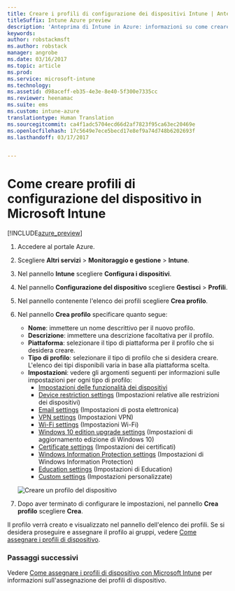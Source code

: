 ```yaml
---
title: Creare i profili di configurazione dei dispositivi Intune | Anteprima di Intune in Azure
titleSuffix: Intune Azure preview
description: 'Anteprima di Intune in Azure: informazioni su come creare i profili di configurazione dei dispositivi Intune.'
keywords: 
author: robstackmsft
ms.author: robstack
manager: angrobe
ms.date: 03/16/2017
ms.topic: article
ms.prod: 
ms.service: microsoft-intune
ms.technology: 
ms.assetid: d98aceff-eb35-4e3e-8e40-5f300e7335cc
ms.reviewer: heenamac
ms.suite: ems
ms.custom: intune-azure
translationtype: Human Translation
ms.sourcegitcommit: ca4f1adc5704ecd66d2af7823f95ca63ec20469e
ms.openlocfilehash: 17c5649e7ece5becd17e8ef9a74d748b6202693f
ms.lasthandoff: 03/17/2017


---
```


# <a name="how-to-create-device-configuration-profiles-in-microsoft-intune"></a>Come creare profili di configurazione del dispositivo in Microsoft Intune

[!INCLUDE[azure_preview](../includes/azure_preview.md)]


1. Accedere al portale Azure.
2. Scegliere **Altri servizi** > **Monitoraggio e gestione** > **Intune**.
3. Nel pannello **Intune** scegliere **Configura i dispositivi**.
2. Nel pannello **Configurazione del dispositivo** scegliere **Gestisci** > **Profili**.
2. Nel pannello contenente l'elenco dei profili scegliere **Crea profilo**.
3. Nel pannello **Crea profilo** specificare quanto segue:
    - **Nome**: immettere un nome descrittivo per il nuovo profilo.
    - **Descrizione**: immettere una descrizione facoltativa per il profilo.
    - **Piattaforma**: selezionare il tipo di piattaforma per il profilo che si desidera creare.
    - **Tipo di profilo**: selezionare il tipo di profilo che si desidera creare. L'elenco dei tipi disponibili varia in base alla piattaforma scelta.
    - **Impostazioni**: vedere gli argomenti seguenti per informazioni sulle impostazioni per ogni tipo di profilo:
        -  [Impostazioni delle funzionalità dei dispositivi](/intune-azure/configure-devices/how-to-configure-device-features)
        -  [Device restriction settings](/intune-azure/configure-devices/how-to-configure-device-restrictions) (Impostazioni relative alle restrizioni dei dispositivi)
        -  [Email settings](/intune-azure/configure-devices/how-to-configure-email-settings) (Impostazioni di posta elettronica)
        -  [VPN settings](/intune-azure/configure-devices/how-to-configure-vpn-settings) (Impostazioni VPN)
        -  [Wi-Fi settings](/intune-azure/configure-devices/how-to-configure-wi-fi-settings) (Impostazioni Wi-Fi)
        -  [Windows 10 edition upgrade settings](/intune-azure/configure-devices/how-to-configure-windows-10-edition-upgrade) (Impostazioni di aggiornamento edizione di Windows 10)
        -  [Certificate settings](/intune-azure/configure-devices/how-to-configure-certificates) (Impostazioni dei certificati)
        -  [Windows Information Protection settings](/intune-azure/configure-devices/how-to-configure-windows-information-protection) (Impostazioni di Windows Information Protection)
        -  [Education settings](/intune-azure/configure-devices/how-to-configure-education-settings) (Impostazioni di Education)
        -  [Custom settings](/intune-azure/configure-devices/how-to-configure-custom-settings) (Impostazioni personalizzate)

    ![Creare un profilo del dispositivo](./media/create-device-profile.png)
4. Dopo aver terminato di configurare le impostazioni, nel pannello **Crea profilo** scegliere **Crea**.

Il profilo verrà creato e visualizzato nel pannello dell'elenco dei profili.
Se si desidera proseguire e assegnare il profilo ai gruppi, vedere [Come assegnare i profili di dispositivo](how-to-assign-device-profiles.md).


### <a name="next-steps"></a>Passaggi successivi
Vedere [Come assegnare i profili di dispositivo con Microsoft Intune](/intune-azure/configure-devices/how-to-assign-device-profiles) per informazioni sull'assegnazione dei profili di dispositivo.

